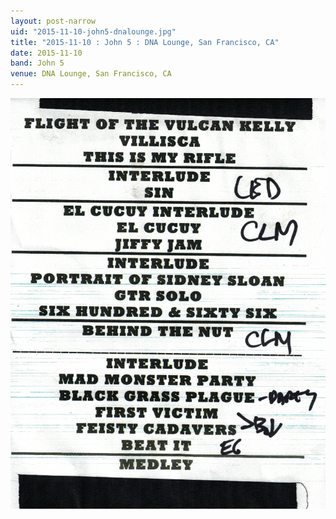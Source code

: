 ```yaml
---
layout: post-narrow
uid: "2015-11-10-john5-dnalounge.jpg"
title: "2015-11-10 : John 5 : DNA Lounge, San Francisco, CA"
date: 2015-11-10
band: John 5
venue: DNA Lounge, San Francisco, CA
---
```


<div class="showcase">
  <img src="/img/2015/11/20151110-John5-DNALounge.jpg" alt="2015-11-10-john5-dnalounge.jpg">
</div>
